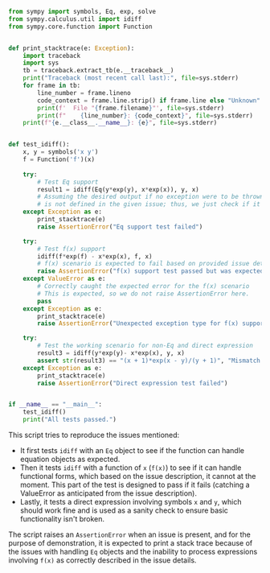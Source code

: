 ```python
from sympy import symbols, Eq, exp, solve
from sympy.calculus.util import idiff
from sympy.core.function import Function


def print_stacktrace(e: Exception):
    import traceback
    import sys
    tb = traceback.extract_tb(e.__traceback__)
    print("Traceback (most recent call last):", file=sys.stderr)
    for frame in tb:
        line_number = frame.lineno
        code_context = frame.line.strip() if frame.line else "Unknown"
        print(f'  File "{frame.filename}"', file=sys.stderr)
        print(f"    {line_number}: {code_context}", file=sys.stderr)
    print(f"{e.__class__.__name__}: {e}", file=sys.stderr)


def test_idiff():
    x, y = symbols('x y')
    f = Function('f')(x)
    
    try:
        # Test Eq support
        result1 = idiff(Eq(y*exp(y), x*exp(x)), y, x)
        # Assuming the desired output if no exception were to be thrown
        # is not defined in the given issue; thus, we just check if it executes.
    except Exception as e:
        print_stacktrace(e)
        raise AssertionError("Eq support test failed")

    try:
        # Test f(x) support
        idiff(f*exp(f) - x*exp(x), f, x)
        # f(x) scenario is expected to fail based on provided issue details.
        raise AssertionError("f(x) support test passed but was expected to fail")
    except ValueError as e:
        # Correctly caught the expected error for the f(x) scenario
        # This is expected, so we do not raise AssertionError here.
        pass
    except Exception as e:
        print_stacktrace(e)
        raise AssertionError("Unexpected exception type for f(x) support test")

    try:
        # Test the working scenario for non-Eq and direct expression
        result3 = idiff(y*exp(y)- x*exp(x), y, x)
        assert str(result3) == "(x + 1)*exp(x - y)/(y + 1)", "Mismatch in expected output"
    except Exception as e:
        print_stacktrace(e)
        raise AssertionError("Direct expression test failed")


if __name__ == "__main__":
    test_idiff()
    print("All tests passed.")
```

This script tries to reproduce the issues mentioned:
- It first tests `idiff` with an `Eq` object to see if the function can handle equation objects as expected. 
- Then it tests `idiff` with a function of `x` (`f(x)`) to see if it can handle functional forms, which based on the issue description, it cannot at the moment. This part of the test is designed to pass if it fails (catching a ValueError as anticipated from the issue description).
- Lastly, it tests a direct expression involving symbols `x` and `y`, which should work fine and is used as a sanity check to ensure basic functionality isn't broken.

The script raises an `AssertionError` when an issue is present, and for the purpose of demonstration, it is expected to print a stack trace because of the issues with handling `Eq` objects and the inability to process expressions involving `f(x)` as correctly described in the issue details.